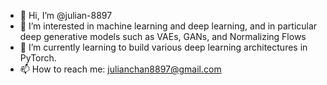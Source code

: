 - 👋 Hi, I’m @julian-8897
- 👀 I’m interested in machine learning and deep learning, and in particular deep generative models such as VAEs, GANs, and Normalizing Flows
- 🌱 I’m currently learning to build various deep learning architectures in PyTorch.
- 📫 How to reach me: julianchan8897@gmail.com

<!---
julian-8897/julian-8897 is a ✨ special ✨ repository because its `README.md` (this file) appears on your GitHub profile.
You can click the Preview link to take a look at your changes.
--->
